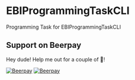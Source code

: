 # EBIProgrammingTaskCLI
Programming Task for EBIProgrammingTaskCLI

## Support on Beerpay
Hey dude! Help me out for a couple of :beers:!

[![Beerpay](https://beerpay.io/ashu-22/EBIProgrammingTaskCLI/badge.svg?style=beer-square)](https://beerpay.io/ashu-22/EBIProgrammingTaskCLI)  [![Beerpay](https://beerpay.io/ashu-22/EBIProgrammingTaskCLI/make-wish.svg?style=flat-square)](https://beerpay.io/ashu-22/EBIProgrammingTaskCLI?focus=wish)
